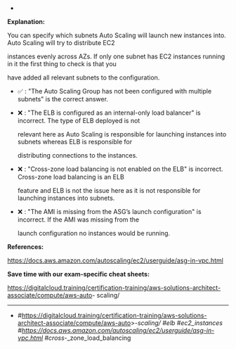 *

**Explanation:**

You can specify which subnets Auto Scaling will launch new instances into. Auto Scaling will try to distribute EC2

instances evenly across AZs. If only one subnet has EC2 instances running in it the first thing to check is that you

have added all relevant subnets to the configuration.

* ✅ :  "The Auto Scaling Group has not been configured with multiple subnets" is the correct answer.

* ❌ :  "The ELB is configured as an internal-only load balancer" is incorrect. The type of ELB deployed is not

  relevant here as Auto Scaling is responsible for launching instances into subnets whereas ELB is responsible for

  distributing connections to the instances.

* ❌ :  "Cross-zone load balancing is not enabled on the ELB" is incorrect. Cross-zone load balancing is an ELB

  feature and ELB is not the issue here as it is not responsible for launching instances into subnets.

* ❌ :  "The AMI is missing from the ASG’s launch configuration" is incorrect. If the AMI was missing from the

  launch configuration no instances would be running.

**References:**

<https://docs.aws.amazon.com/autoscaling/ec2/userguide/asg-in-vpc.html>

**Save time with our exam-specific cheat sheets:**

<https://digitalcloud.training/certification-training/aws-solutions-architect-associate/compute/aws-auto>- scaling/

----
* #<https://digitalcloud.training/certification-training/aws-solutions-architect-associate/compute/aws-auto>>-_scaling/ #elb #ec2_instances #<https://docs.aws.amazon.com/autoscaling/ec2/userguide/asg-in-vpc.html> #cross_-_zone_load_balancing

